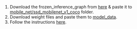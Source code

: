 1. Download the frozen_inference_graph from [here](https://github.com/vijayg15/CovidSpotter/releases) & paste it to [mobile_net/ssd_mobilenet_v1_coco](https://github.com/vijayg15/CovidSpotter/tree/master/DeCovit/mobile_net/ssd_mobilenet_v1_coco_2018_01_28) folder.
2. Download weight files and paste them to [model_data](https://github.com/vijayg15/CovidSpotter/tree/master/DeCovit/model_data).
3. Follow the instructions [here](https://github.com/vijayg15/CovidSpotter/blob/weights/DeCovit/instructions-to-run.txt).






